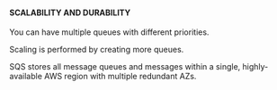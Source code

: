 #### SCALABILITY AND DURABILITY

You can have multiple queues with different priorities.

Scaling is performed by creating more queues.

SQS stores all message queues and messages within a single, highly-available AWS
region with multiple redundant AZs.

